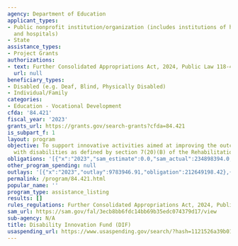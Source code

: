 ```yaml
---
agency: Department of Education
applicant_types:
- Public nonprofit institution/organization (includes institutions of higher education
  and hospitals)
- State
assistance_types:
- Project Grants
authorizations:
- text: Further Consolidated Appropriations Act, 2024, Public Law 118-47.
  url: null
beneficiary_types:
- Disabled (e.g. Deaf, Blind, Physically Disabled)
- Individual/Family
categories:
- Education - Vocational Development
cfda: '84.421'
fiscal_year: '2023'
grants_url: https://grants.gov/search-grants?cfda=84.421
is_subpart_f: 1
layout: program
objective: To support innovative activities aimed at improving the outcomes of individuals
  with disabilities as defined by section 7(20)(B) of the Rehabilitation Act.
obligations: '[{"x":"2023","sam_estimate":0.0,"sam_actual":234898394.0,"usa_spending_actual":213292879.9},{"x":"2024","sam_estimate":0.0,"sam_actual":280698933.0,"usa_spending_actual":185441923.0},{"x":"2025","sam_estimate":0.0,"sam_actual":0.0,"usa_spending_actual":0.0}]'
other_program_spending: null
outlays: '[{"x":"2023","outlay":9783946.91,"obligation":212649198.42},{"x":"2024","outlay":0.0,"obligation":185441923.0},{"x":"2025","outlay":0.0,"obligation":0.0}]'
permalink: /program/84.421.html
popular_name: ''
program_type: assistance_listing
results: []
rules_regulations: Further Consolidated Appropriations Act, 2024, Public Law 118-47.
sam_url: https://sam.gov/fal/3ecb8bb6fdc14bb69b35edc074379d17/view
sub-agency: N/A
title: Disability Innovation Fund (DIF)
usaspending_url: https://www.usaspending.gov/search/?hash=1121526a39b01993f084e5de9b7ac0e5
---
```

